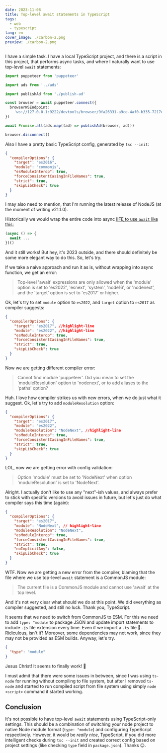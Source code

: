 ```yaml
---
date: 2023-11-08
title: Top-level await statements in TypeScript
tags:
  - web
  - typescript
lang: en
cover_image: ./carbon-2.png
preview: ./carbon-2.png
---
```


I have a simple task. I have a local TypeScript project, and there is a script in this project, that performs async tasks, and where I naturally want to use top-level `await` statements:

```typescript:title=publish.ts
import puppeteer from 'puppeteer'

import ads from '../ads'

import publishAd from './publish-ad'

const browser = await puppeteer.connect({
  browserWSEndpoint:
    'ws://127.0.0.1:9222/devtools/browser/9fa26331-a9ce-4af0-b335-7217edda9f0e',
})

await Promise.all(ads.map((ad) => publishAd(browser, ad)))

browser.disconnect()
```

Also I have a pretty basic TypeScript config, generated by `tsc --init`:

```json:title=tsconfig.json
{
  "compilerOptions": {
    "target": "es2016",
    "module": "commonjs",
    "esModuleInterop": true,
    "forceConsistentCasingInFileNames": true,
    "strict": true,
    "skipLibCheck": true
  }
}
```

I may also need to mention, that I'm running the latest release of NodeJS (at the moment of writing v21.1.0).

Historically we would wrap the entire code into async <abbr title="Immediately Invoked Function Expression">IIFE<abbr> to use `await` like this:

```typescript:title=publish.ts
(async () => {
  await ...
})()
```

And it still works! But hey, it's 2023 outside, and there should definitely be some more elegant way to do this. So, let's try.

If we take a naive approach and run it as is, without wrapping into async function, we get an error:

> Top-level 'await' expressions are only allowed when the 'module' option is set to 'es2022', 'esnext', 'system', 'node16', or 'nodenext', and the 'target' option is set to 'es2017' or higher.

Ok, let's try to set `module` option to `es2022`, and `target` option to `es2017` as compiler suggests:

```json:title=tsconfig.json
{
  "compilerOptions": {
    "target": "es2017", //highlight-line
    "module": "es2022", //highlight-line
    "esModuleInterop": true,
    "forceConsistentCasingInFileNames": true,
    "strict": true,
    "skipLibCheck": true
  }
}
```

Now we are getting different compiler error:

> Cannot find module 'puppeteer'. Did you mean to set the 'moduleResolution' option to 'nodenext', or to add aliases to the 'paths' option?

Huh. I love how compiler strikes us with new errors, when we do just what it suggest. Ok, let's try to add `moduleResolution` option:

```json:title=tsconfig.json
{
  "compilerOptions": {
    "target": "es2017",
    "module": "es2022",
    "moduleResolution": "NodeNext", //highlight-line
    "esModuleInterop": true,
    "forceConsistentCasingInFileNames": true,
    "strict": true,
    "skipLibCheck": true
  }
}
```

LOL, now we are getting error with config validation:

> Option 'module' must be set to 'NodeNext' when option 'moduleResolution' is set to 'NodeNext'.

Alright. I actually don't like to use any "next"-ish values, and always prefer to stick with specific versions to avoid issues in future, but let's just do what compiler says this time (again):

```json:title=tsconfig.json
{
  "compilerOptions": {
    "target": "es2017",
    "module": "NodeNext", // highlight-line
    "moduleResolution": "NodeNext",
    "esModuleInterop": true,
    "forceConsistentCasingInFileNames": true,
    "strict": true,
    "noImplicitAny": false,
    "skipLibCheck": true
  }
}
```

WTF. Now we are getting a new error from the compiler, blaming that the file where we use top-level `await` statement is a CommonJS module:

> The current file is a CommonJS module and cannot use 'await' at the top level.

And it's not very clear what should we do at this point. We did everything as compiler suggested, and still no luck. Thank you, TypeScript.

It seems that we need to switch from CommonJS to ESM. For this we need to add `type: "module` to package JSON and update import statements to include `.js` file extension every time. Even if we import a `.ts` file 🤡. Ridiculous, isn't it? Moreover, some dependencies may not work, since they may not be provided as ESM builds. Anyway, let's try.

```json:title=package.json
{
  "type": "module"
}
```

Jesus Christ! It seems to finally work! 🙏

I must admit that there were some issues in between, since I was using `ts-node` for running without compiling to file system, but after I removed `ts-node` and started to run compiled script from file system using simply `node <script>` command it started working.

## Conclusion

It's not possible to have top-level `await` statements using TypeScript-only settings. This should be a combination of switching your node project to native Node module format (`type: "module`) and configuring TypeScript respectively. However, it would be _really nice_, TypeScript, if you did more intelligent checks during `tsc --init` and created correct config based on project settings (like checking `type` field in `package.json`). Thanks 😉.
